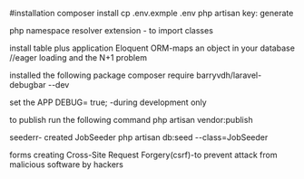 #installation
composer install 
cp .env.exmple  .env
php artisan key: generate


php namespace resolver extension - to import  classes

install table plus application
Eloquent 
ORM-maps an object in your database
//eager loading and the N+1  problem

installed the following package 
composer require barryvdh/laravel-debugbar --dev


set the
APP DEBUG= true; -during development only 

to publish run the following command 
php artisan vendor:publish



seederr- created JobSeeder
php artisan db:seed --class=JobSeeder

forms creating 
Cross-Site Request Forgery(csrf)-to prevent attack from malicious software by hackers